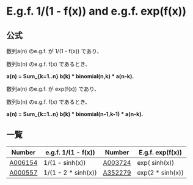 # E.g.f. 1/(1 - f(x)) and e.g.f. exp(f(x))

## 公式

数列a(n) のe.g.f. が 1/(1 - f(x)) であり、

数列b(n) のe.g.f. f(x) であるとき、

**a(n) = Sum_{k=1..n} b(k) * binomial(n,k) * a(n-k).**

数列a(n) のe.g.f. が exp(f(x)) であり、

数列b(n) のe.g.f. f(x) であるとき、

**a(n) = Sum_{k=1..n} b(k) * binomial(n-1,k-1) * a(n-k).**

## 一覧


| Number | e.g.f. 1/(1 - f(x)) | Number | E.g.f. exp(f(x)) |
| ----- | ----- | ----- | ----- | 
| [A006154](https://oeis.org/A006154) | 1/(1 -     sinh(x)) | [A003724](https://oeis.org/A003724) | exp(    sinh(x)) | 
| [A000557](https://oeis.org/A000557) | 1/(1 - 2 * sinh(x)) | [A352279](https://oeis.org/A352279) | exp(2 * sinh(x)) | 
